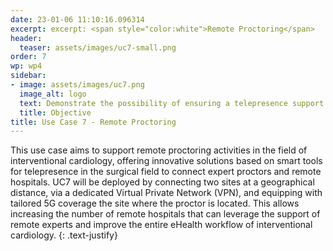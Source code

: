 ```yaml
---
date: 23-01-06 11:10:16.096314
excerpt: excerpt: <span style="color:white">Remote Proctoring</span>
header:
  teaser: assets/images/uc7-small.png
order: 7
wp: wp4
sidebar:
- image: assets/images/uc7.png
  image_alt: logo
  text: Demonstrate the possibility of ensuring a telepresence support in surgical field based on 5G wireless network, in the field of interventional cardiology.
  title: Objective
title: Use Case 7 - Remote Proctoring
---
```


This use case aims to support remote proctoring activities in the field of interventional cardiology, offering innovative solutions based on smart tools for telepresence in the surgical field to connect expert proctors and remote hospitals. UC7 will be deployed by connecting two sites at a geographical distance, via a dedicated Virtual Private Network (VPN), and equipping with tailored 5G coverage the site where the proctor is located. This allows increasing the number of remote hospitals that can leverage the support of remote experts and improve the entire eHealth workflow of interventional cardiology.
{: .text-justify}

